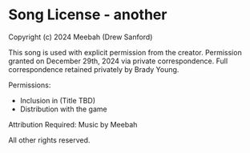 # Song License - another
Copyright (c) 2024 Meebah (Drew Sanford)

This song is used with explicit permission from the creator.
Permission granted on December 29th, 2024 via private correspondence.
Full correspondence retained privately by Brady Young.

Permissions:
- Inclusion in (Title TBD)
- Distribution with the game

Attribution Required:
Music by Meebah

All other rights reserved.